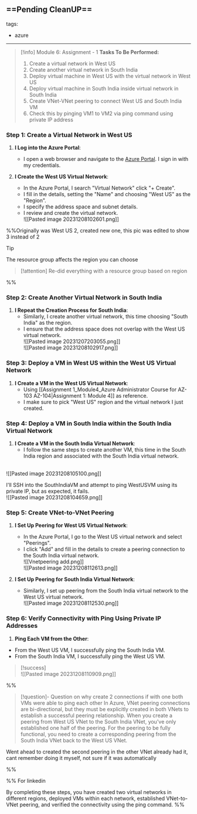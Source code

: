 ==Pending CleanUP==
---
tags:
  - azure
---
> [!info] Module 6: Assignment - 1
> **Tasks To Be Performed:** 
> 1. Create a virtual network in West US 
> 2. Create another virtual network in South India 
> 3. Deploy virtual machine in West US with the virtual network in West US 
> 4. Deploy virtual machine in South India inside virtual network in South India 
> 5. Create VNet-VNet peering to connect West US and South India VM 
> 6. Check this by pinging VM1 to VM2 via ping command using private IP address

### Step 1: Create a Virtual Network in West US

1. **I Log into the Azure Portal**:
    
    - I open a web browser and navigate to the [Azure Portal](https://portal.azure.com/). I sign in with my credentials.
2. **I Create the West US Virtual Network**:
    
    - In the Azure Portal, I search "Virtual Network" click "+ Create".
    - I fill in the details, setting the "Name" and choosing "West US" as the "Region".
    - I specify the address space and subnet details.
    - I review and create the virtual network.
      <br>![[Pasted image 20231208102601.png]]
    
%%Originally was West US 2, created new one, this pic was edited to show 3 instead of 2

> [!tip]
> The resource group affects the region you can choose

> [!attention]
> Re-did everything with a resource group based on region

%%
### Step 2: Create Another Virtual Network in South India

1. **I Repeat the Creation Process for South India**:
    - Similarly, I create another virtual network, this time choosing "South India" as the region.
    - I ensure that the address space does not overlap with the West US virtual network.
      <br>![[Pasted image 20231207203055.png]]
      <br>![[Pasted image 20231208102917.png]]


### Step 3: Deploy a VM in West US within the West US Virtual Network

1. **I Create a VM in the West US Virtual Network**:
    - Using [[Assignment 1_Module4_Azure Administrator Course for AZ-103 AZ-104|Assignment 1: Module 4]] as reference.
    - I make sure to pick "West US" region and the virtual network I just created.

### Step 4: Deploy a VM in South India within the South India Virtual Network

1. **I Create a VM in the South India Virtual Network**:
    - I follow the same steps to create another VM, this time in the South India region and associated with the South India virtual network.

<br>![[Pasted image 20231208105100.png]]

I'll SSH into the SouthIndiaVM and attempt to ping WestUSVM using its private IP, but as expected, it fails.
<br>![[Pasted image 20231208104659.png]]

### Step 5: Create VNet-to-VNet Peering

1. **I Set Up Peering for West US Virtual Network**:
    
    - In the Azure Portal, I go to the West US virtual network and select "Peerings".
    - I click "Add" and fill in the details to create a peering connection to the South India virtual network.
      <br>![[Vnetpeering add.png]]
      <br>![[Pasted image 20231208112613.png]]
2. **I Set Up Peering for South India Virtual Network**:
    
    - Similarly, I set up peering from the South India virtual network to the West US virtual network.
      <br>![[Pasted image 20231208112530.png]]


### Step 6: Verify Connectivity with Ping Using Private IP Addresses

1. **Ping Each VM from the Other**:
- From the West US VM, I successfully ping the South India VM.
- From the South India VM, I successfully ping the West US VM.

> [!success]
> <br>![[Pasted image 20231208110909.png]]


%%
> [!question]- Question on why create 2 connections if with one both VMs were able to ping each other
> In Azure, VNet peering connections are bi-directional, but they must be explicitly created in both VNets to establish a successful peering relationship. When you create a peering from West US VNet to the South India VNet, you've only established one half of the peering. For the peering to be fully functional, you need to create a corresponding peering from the South India VNet back to the West US VNet.

Went ahead to created the second peering in the other VNet already had it, cant remember doing it myself, not sure if it was automatically

%%


%%
For linkedin

By completing these steps, you have created two virtual networks in different regions, deployed VMs within each network, established VNet-to-VNet peering, and verified the connectivity using the ping command.
%%